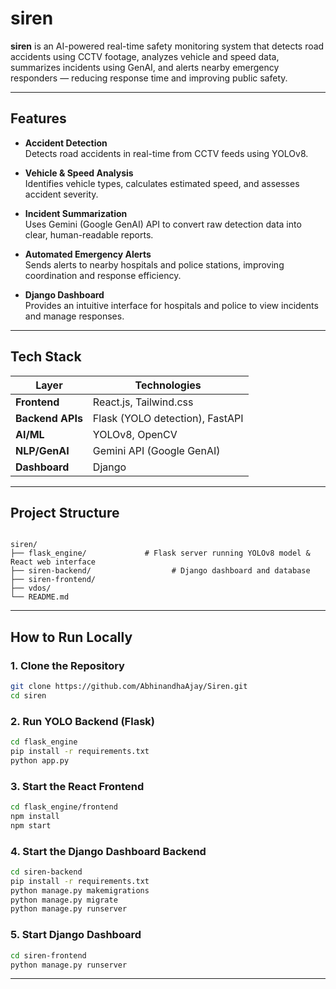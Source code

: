 
# siren

**siren** is an AI-powered real-time safety monitoring system that detects road accidents using CCTV footage, analyzes vehicle and speed data, summarizes incidents using GenAI, and alerts nearby emergency responders — reducing response time and improving public safety.

---

## Features

-  **Accident Detection**  
  Detects road accidents in real-time from CCTV feeds using YOLOv8.

-  **Vehicle & Speed Analysis**  
  Identifies vehicle types, calculates estimated speed, and assesses accident severity.

-  **Incident Summarization**  
  Uses Gemini (Google GenAI) API to convert raw detection data into clear, human-readable reports.

-  **Automated Emergency Alerts**  
  Sends alerts to nearby hospitals and police stations, improving coordination and response efficiency.

-  **Django Dashboard**  
  Provides an intuitive interface for hospitals and police to view incidents and manage responses.

---

## Tech Stack

| Layer            | Technologies                               |
|------------------|--------------------------------------------|
| **Frontend**     | React.js, Tailwind.css                     |
| **Backend APIs** | Flask (YOLO detection), FastAPI            |
| **AI/ML**        | YOLOv8, OpenCV                             |
| **NLP/GenAI**    | Gemini API (Google GenAI)                  |
| **Dashboard**    | Django                                     |

---

## Project Structure

```

siren/
├── flask_engine/             # Flask server running YOLOv8 model & React web interface
├── siren-backend/                  # Django dashboard and database
├── siren-frontend/        
├── vdos/
└── README.md

````

---

##  How to Run Locally

### 1. Clone the Repository
```bash
git clone https://github.com/AbhinandhaAjay/Siren.git
cd siren
````

### 2. Run YOLO Backend (Flask)

```bash
cd flask_engine
pip install -r requirements.txt
python app.py
```

### 3. Start the React Frontend

```bash
cd flask_engine/frontend
npm install
npm start
```
### 4. Start the Django Dashboard Backend
```bash
cd siren-backend
pip install -r requirements.txt
python manage.py makemigrations
python manage.py migrate
python manage.py runserver
```

### 5. Start Django Dashboard

```bash
cd siren-frontend
python manage.py runserver
```

---
